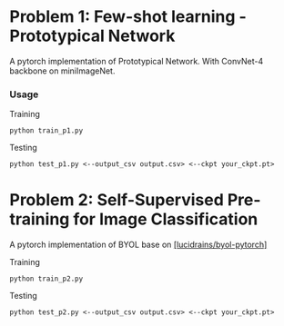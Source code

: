 # Problem 1: Few-shot learning - Prototypical Network 

A pytorch implementation of Prototypical Network. 
With ConvNet-4 backbone on miniImageNet.

### Usage

Training

```
python train_p1.py
```

Testing

```
python test_p1.py <--output_csv output.csv> <--ckpt your_ckpt.pt>
```

# Problem 2: Self-Supervised Pre-training for Image Classification

A pytorch implementation of BYOL base on [[lucidrains/byol-pytorch]](https://github.com/lucidrains/byol-pytorch)

Training

```
python train_p2.py
```

Testing

```
python test_p2.py <--output_csv output.csv> <--ckpt your_ckpt.pt>
```